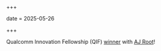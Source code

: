+++

date = 2025-05-26

+++

Qualcomm Innovation Fellowship (QIF) [winner](https://www.qualcomm.com/research/university-relations/innovation-fellowship/2025-north-america) with [AJ Root](https://rootjalex.github.io/)!
